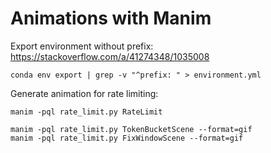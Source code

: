 # Animations with Manim

Export environment without prefix: https://stackoverflow.com/a/41274348/1035008

```
conda env export | grep -v "^prefix: " > environment.yml
```

Generate animation for rate limiting:

```
manim -pql rate_limit.py RateLimit
```

```
manim -pql rate_limit.py TokenBucketScene --format=gif
manim -pql rate_limit.py FixWindowScene --format=gif
```